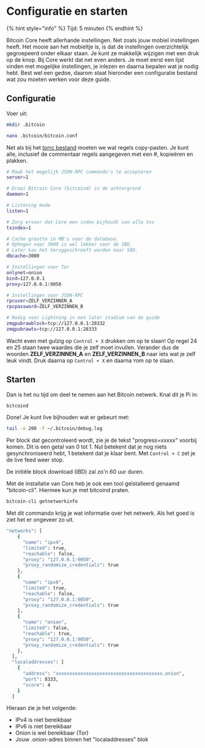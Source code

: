 # Configuratie en starten

{% hint style="info" %}
Tijd: 5 minuten
{% endhint %}

Bitcoin Core heeft allerhande instellingen. Net zoals jouw mobiel instellingen heeft. Het mooie aan het mobieltje is, is dat de instellingen overzichtelijk gegroepeerd onder elkaar staan. Je kunt ze makkelijk wijzigen met een druk op de knop. Bij Core werkt dat net even anders. Je moet eerst een lijst vinden met mogelijke instellingen, je inlezen en daarna bepalen wat je nodig hebt. Best wel een gedoe, daarom staat hieronder een configuratie bestand wat zou moeten werken voor deze guide.

## Configuratie

Voer uit:

```bash
mkdir .bitcoin
```

```bash
nano .bitcoin/bitcoin.conf
```

Net als bij het [torrc bestand](https://node.bitdeal.nl/raspberry-pi/tor) moeten we wat regels copy-pasten. Je kunt alle, inclusief de commentaar regels aangegeven met een \#, kopieëren en plakken.

```bash
# Maak het mogelijk JSON-RPC commando's te accepteren
server=1

# Draai Bitcoin Core (bitcoind) in de achtergrond
daemon=1

# Listening mode
listen=1

# Zorg ervoor dat Core een index bijhoudt van alle txs
txindex=1

# Cache grootte in MB's voor de database.
# Ophogen naar 3000 is wel lekker voor de IBD.
# Later kan het teruggeschroeft worden naar 500.
dbcache=3000

# Instellingen voor Tor
onlynet=onion
bind=127.0.0.1
proxy=127.0.0.1:9050

# Instellingen voor JSON-RPC
rpcuser=ZELF_VERZINNEN_A
rpcpassword=ZELF_VERZINNEN_B

# Nodig voor Lightning in een later stadium van de guide
zmqpubrawblock=tcp://127.0.0.1:28332
zmqpubrawtx=tcp://127.0.0.1:28333
```

Wacht even met gulzig op `Control + X` drukken om op te slaan! Op regel 24 en 25 staan twee waardes die je zelf moet invullen. Verander dus de woorden **ZELF_VERZINNEN_A** en **ZELF_VERZINNEN_B** naar iets wat je zelf leuk vindt. Druk daarna op `Control + X` en daarna `Y`om op te slaan.

## Starten

Dan is het nu tijd om deel te nemen aan het Bitcoin netwerk. Knal dit je Pi in:

```bash
bitcoind
```

Done! Je kunt live bijhouden wat er gebeurt met:

```bash
tail -n 200 -f ~/.bitcoin/debug.log
```

Per block dat gecontroleerd wordt, zie je de tekst "progress=xxxxx" voorbij komen. Dit is een getal van 0 tot 1. Nul betekent dat je nog niets gesynchroniseerd hebt, 1 betekent dat je klaar bent. Met `Control + C` zet je de live feed weer stop.

De initiële block download \(IBD\) zal zo'n 60 uur duren.

Met de installatie van Core heb je ook een tool geïstalleerd genaamd "bitcoin-cli". Hiermee kun je met bitcoind praten.

```bash
bitcoin-cli getnetworkinfo
```

Met dit commando krijg je wat informatie over het netwerk. Als het goed is ziet het er ongeveer zo uit.

```bash
"networks": [
    {
      "name": "ipv4",
      "limited": true,
      "reachable": false,
      "proxy": "127.0.0.1:9050",
      "proxy_randomize_credentials": true
    },
    {
      "name": "ipv6",
      "limited": true,
      "reachable": false,
      "proxy": "127.0.0.1:9050",
      "proxy_randomize_credentials": true
    },
    {
      "name": "onion",
      "limited": false,
      "reachable": true,
      "proxy": "127.0.0.1:9050",
      "proxy_randomize_credentials": true
    },
  ],
  "localaddresses": [
    {
      "address": "xxxxxxxxxxxxxxxxxxxxxxxxxxxxxxxxxxxxxxx.onion",
      "port": 8333,
      "score": 4
    }
  ]
```

Hieraan zie je het volgende:

-   IPv4 is niet bereikbaar
-   IPv6 is niet bereikbaar
-   Onion is wel bereikbaar \(Tor\)
-   Jouw .onion-adres binnen het "localaddresses" blok
